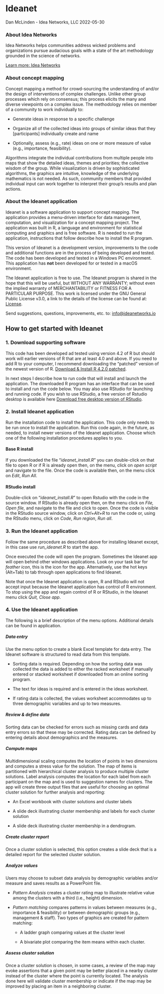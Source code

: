 Ideanet
================
Dan McLinden - Idea Networks, LLC
2022-05-30

### About Idea Networks

Idea Networks helps communities address wicked problems and
organizations pursue audacious goals with a state of the art methodology
grounded in the science of networks.

[Learn more: Idea
Networks](https://ideanetworks.io/ "More information about Idea Networks, LLC")

### About concept mapping

Concept mapping a method for crowd-sourcing the understanding of and/or
the design of interventions of complex challenges. Unlike other group
processes which rely on consensus; this process elicits the many and
diverse viewpoints on a complex issue. The methodology relies on member
of a community to work individually to:

-   Generate ideas in response to a specific challenge

-   Organize all of the collected ideas into groups of similar ideas
    that they \[participants\] individually create and name

-   Optionally, assess (e.g., rate) ideas on one or more measure of
    value (e.g., importance, feasibility).

Algorithms integrate the individual contributions from multiple people
into maps that show the detailed ideas, themes and priorities; the
collective wisdom of the group. While visualization is driven by
sophisticated algorithms, the graphics are intuitive, knowledge of the
underlying mathematics is not needed. As such, community members that
provided individual input can work together to interpret their group’s
results and plan actions.

### About the Ideanet application

Ideanet is a software application to support concept mapping. The
application provides a menu-driven interface for data management,
computation, and visualization for a concept mapping project. The
application was built in R, a language and environment for statistical
computing and graphics and is free software. R is needed to run the
application, instructions that follow describe how to install the R
program.

This version of Ideanet is a development version, improvements to the
code and additional functions are in the process of being developed and
tested. The code has been developed and tested in a Windows PC
environment. This application has **not** been developed for or tested
in a macOS environment.

The Ideanet application is free to use. The Ideanet program is shared in
the hope that this will be useful, but WITHOUT ANY WARRANTY; without
even the implied warranty of MERCHANTABILITY or FITNESS FOR A PARTICULAR
PURPOSE. This work is licensed under the GNU General Public License
v3.0, a link to the details of the license can be found at:
[License](https://www.gnu.org/licenses/gpl-3.0.en.html).

Send suggestions, questions, improvements, etc. to:
<info@ideanetworks.io>

## How to get started with Ideanet

### 1. Download supporting software

This code has been developed ad tested using version 4.2 of R but should
work will earlier versions of R that are at least 4.0 and above. If you
need to add R to your computer, I recommend downloading the “patched”
version of the newest version of R. [Download & Install R 4.2.0
patched](https://cran.r-project.org/bin/windows/base/rpatched.html).

In next steps I describe how to run code that will install and launch
the application. The downloaded R program has an interface that can be
used to install and run the code below. You may also use RStudio for
launching and running code. If you wish to use RStudio, a free version
of Rstudio desktop is available here [Download free desktop version of
RStudio](https://www.rstudio.com/products/rstudio/download/).

### 2. Install Ideanet application

Run the installation code to install the application. This code only
needs to be run once to install the application. Run this code again, in
the future, as needed, to install newer versions of the Ideanet
application. Choose which one of the following installation procedures
applies to you.

#### Base R install

If you downloaded the file “*ideanet_install.R*” you can double-click on
that file to open R or if R is already open then, on the menu, click on
*open script* and navigate to the file. Once the code is available then,
on the menu click on *Edit*, *Run All*.

#### RStudio install

Double-click on “*ideanet_install.R*” to open Rstudio with the code in
the source window. If RStudio is already open then, on the menu click on
*File, Open file,* and navigate to the file and click to open. Once the
code is visible in the RStudio source window, click on *Ctrl+Alt+R* to
run the code or, using the RStudio menu, click on *Code*, *Run region*,
*Run all*.

### 3. Run the Ideanet application

Follow the same procedure as described above for installing Ideanet
except, in this case use *run_ideanet.R* to start the app.

Once executed the code will open the program. Sometimes the Ideanet app
will open behind other windows applications. Look on your task bar for
*feather icon*, this is the icon for the app. Alternatively, use the hot
keys (Alt+Tab) to tab through open applications to find Ideanet.

Note that once the Ideanet application is open, R and RStudio will not
accept input because the Ideanet application has control of R
environment. To stop using the app and regain control of R or RStudio,
in the Ideanet menu click *Quit, Close app*.

### 4. Use the Ideanet application

The following is a brief description of the menu options. Additional
details can be found in application.

##### Data entry

Use the menu option to create a blank Excel template for data entry. The
Ideanet software is structured to read data from this template.

-   Sorting data is required. Depending on how the sorting data was
    collected the data is added to either the racked worksheet if
    manually entered or stacked worksheet if downloaded from an online
    sorting program.

-   The text for ideas is required and is entered in the ideas
    worksheet.

-   If rating data is collected, the values worksheet accommodates up to
    three demographic variables and up to two measures.

##### Review & define data

Sorting data can be checked for errors such as missing cards and data
entry errors so that these may be corrected. Rating data can be defined
by entering details about demographics and the measures.

##### Compute maps

Multidimensional scaling computes the location of points in two
dimensions and computes a stress value for the solution. The map of
items is partitioned with hierarchical cluster analysis to produce
multiple cluster solutions. Label analysis computes the location for
each label from each participant on the map and is used to suggestion
names for clusters. The app will create three output files that are
useful for choosing an optimal cluster solution for further analysis and
reporting:

-   An Excel workbook with cluster solutions and cluster labels

-   A slide deck illustrating cluster membership and labels for each
    cluster solution

-   A slide deck illustrating cluster membership in a dendrogram.

##### Create cluster report

Once a cluster solution is selected, this option creates a slide deck
that is a detailed report for the selected cluster solution.

##### Analyze values

Users may choose to subset data analysis by demographic variables and/or
measure and saves results as a PowerPoint file.

-   *Pattern Analysis* creates a cluster rating map to illustrate
    relative value among the clusters with a third (i.e., height)
    dimension.

-   *Pattern matching* compares patterns in values between measures
    (e.g., importance & feasibility) or between demographic groups
    (e.g., management & staff). Two types of graphics are created for
    pattern matching:

    -   A ladder graph comparing values at the cluster level

    -   A bivariate plot comparing the item means within each cluster.

##### Assess cluster solution

Once a cluster solution is chosen, in some cases, a review of the map
may evoke assertions that a given point may be better placed in a nearby
cluster instead of the cluster where the point is currently located. The
analysis done here will validate cluster membership or indicate if the
map may be improved by placing an item in a neighboring cluster.
